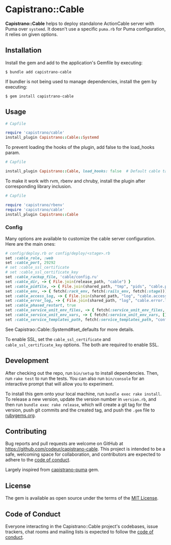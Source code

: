 # Capistrano::Cable

**Capistrano::Cable** helps to deploy standalone ActionCable server with Puma over `systemd`.
It doesn't use a specific `puma.rb` for Puma configuration, it relies on given options.

## Installation

Install the gem and add to the application's Gemfile by executing:

    $ bundle add capistrano-cable

If bundler is not being used to manage dependencies, install the gem by executing:

    $ gem install capistrano-cable

## Usage

```ruby
# Capfile

require 'capistrano/cable'
install_plugin Capistrano::Cable::Systemd
```

To prevent loading the hooks of the plugin, add false to the load_hooks param.
```ruby
# Capfile

install_plugin Capistrano::Cable, load_hooks: false  # Default cable tasks without hooks
```

To make it work with rvm, rbenv and chruby, install the plugin after corresponding library inclusion.
```ruby
# Capfile

require 'capistrano/rbenv'
require 'capistrano/cable'
install_plugin Capistrano::Cable
```

### Config
Many options are available to customize the cable server configuration. Here are the main ones:

```ruby
# config/deploy.rb or config/deploy/<stage>.rb
set :cable_role, :web
set :cable_port, 29292
# set :cable_ssl_certificate
# set :cable_ssl_certificate_key
set :cable_rackup_file, 'cable/config.ru'
set :cable_dir, -> { File.join(release_path, "cable") }
set :cable_pidfile, -> { File.join(shared_path, "tmp", "pids", "cable.pid") }
set :cable_env, -> { fetch(:rack_env, fetch(:rails_env, fetch(:stage))) }
set :cable_access_log, -> { File.join(shared_path, "log", "cable.access.log") }
set :cable_error_log, -> { File.join(shared_path, "log", "cable.error.log") }
set :cable_phased_restart, true
set :cable_service_unit_env_files, -> { fetch(:service_unit_env_files, []) }
set :cable_service_unit_env_vars, -> { fetch(:service_unit_env_vars, []) }
set :cable_service_templates_path, fetch(:service_templates_path, "config/deploy/templates")
```
See Capistrao::Cable::Systemd#set_defaults for more details.

To enable SSL, set the `cable_ssl_certificate` and `cable_ssl_certificate_key` options.
The both are required to enable SSL.

## Development

After checking out the repo, run `bin/setup` to install dependencies. Then, run `rake test` to run the tests. You can also run `bin/console` for an interactive prompt that will allow you to experiment.

To install this gem onto your local machine, run `bundle exec rake install`. To release a new version, update the version number in `version.rb`, and then run `bundle exec rake release`, which will create a git tag for the version, push git commits and the created tag, and push the `.gem` file to [rubygems.org](https://rubygems.org).

## Contributing

Bug reports and pull requests are welcome on GitHub at https://github.com/codeur/capistrano-cable. This project is intended to be a safe, welcoming space for collaboration, and contributors are expected to adhere to the [code of conduct](https://github.com/codeur/capistrano-cable/blob/main/CODE_OF_CONDUCT.md).

Largely inspired from [capistrano-puma](https://github.com/seuros/capistrano-puma) gem.

## License

The gem is available as open source under the terms of the [MIT License](https://opensource.org/licenses/MIT).

## Code of Conduct

Everyone interacting in the Capistrano::Cable project's codebases, issue trackers, chat rooms and mailing lists is expected to follow the [code of conduct](https://github.com/codeur/capistrano-cable/blob/main/CODE_OF_CONDUCT.md).
